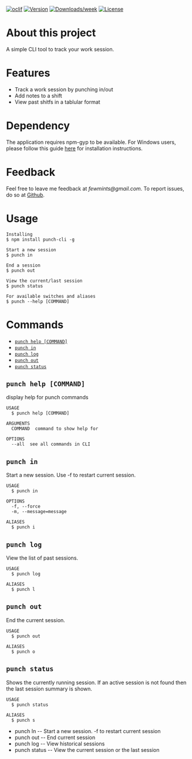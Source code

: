 [![oclif](https://img.shields.io/badge/cli-oclif-brightgreen.svg)](https://oclif.io)
[![Version](https://img.shields.io/npm/v/punch-cli.svg)](https://npmjs.org/package/punch-cli)
[![Downloads/week](https://img.shields.io/npm/dw/punch-cli.svg)](https://npmjs.org/package/punch-cli)
[![License](https://img.shields.io/npm/l/punch-cli.svg)](https://github.com/rockbender/punch-cli/blob/master/LICENSE)

About this project
=========

A simple CLI tool to track your work session.

# Features

* Track a work session by punching in/out
* Add notes to a shift
* View past shitfs in a tablular format

# Dependency
The application requires npm-gyp to be available. For Windows users, please follow this guide [here](https://www.npmjs.com/package/node-gyp) for installation instructions.

# Feedback
Feel free to leave me feedback at _fewmints@gmail.com_. To report issues, do so at [Github](https://github.com/rockbender/punch-cli/issues).

# Usage
```sh-session
Installing
$ npm install punch-cli -g

Start a new session
$ punch in

End a session
$ punch out

View the current/last session
$ punch status

For available switches and aliases
$ punch --help [COMMAND]
```
<!-- usagestop -->
# Commands
<!-- commands -->
* [`punch help [COMMAND]`](#punch-help-command)
* [`punch in`](#punch-in)
* [`punch log`](#punch-log)
* [`punch out`](#punch-out)
* [`punch status`](#punch-status)

## `punch help [COMMAND]`

display help for punch commands

```
USAGE
  $ punch help [COMMAND]

ARGUMENTS
  COMMAND  command to show help for

OPTIONS
  --all  see all commands in CLI
```

## `punch in`

Start a new session. Use -f to restart current session.

```
USAGE
  $ punch in

OPTIONS
  -f, --force
  -m, --message=message

ALIASES
  $ punch i
```

## `punch log`

View the list of past sessions.

```
USAGE
  $ punch log

ALIASES
  $ punch l
```

## `punch out`

End the current session.

```
USAGE
  $ punch out

ALIASES
  $ punch o
```

## `punch status`

Shows the currently running session. If an active session is not found then the last session summary is shown.

```
USAGE
  $ punch status

ALIASES
  $ punch s
```

<!-- commandsstop -->
- punch In -- Start a new session. -f to restart current session
- punch out -- End current session
- punch log -- View historical sessions
- punch status -- View the current session or the last session
